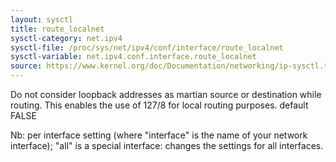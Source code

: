 ```yaml
---
layout: sysctl
title: route_localnet
sysctl-category: net.ipv4
sysctl-file: /proc/sys/net/ipv4/conf/interface/route_localnet
sysctl-variable: net.ipv4.conf.interface.route_localnet
source: https://www.kernel.org/doc/Documentation/networking/ip-sysctl.txt
---
```

Do not consider loopback addresses as martian source or destination
while routing. This enables the use of 127/8 for local routing purposes.
default FALSE


Nb: per interface setting (where "interface" is the name of your network interface); "all" is a special interface: changes the settings for all interfaces.

